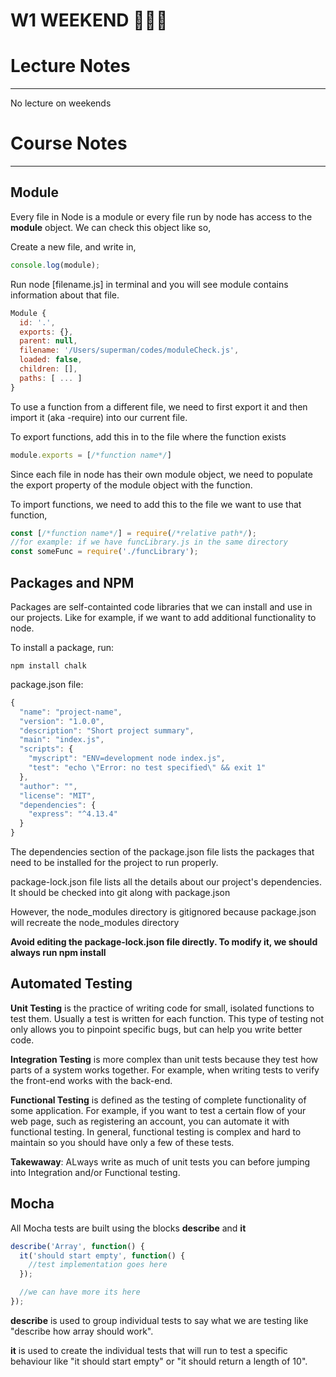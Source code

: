 # W1 WEEKEND 🎉🎉🎉
# Lecture Notes
_________________
No lecture on weekends
# Course Notes
_________________
## Module
Every file in Node is a module or every file run by node has access to the **module** object. We can check this object like so,

Create a new file, and write in,
```javascript
console.log(module);
```
Run node [filename.js] in terminal and you will see module contains information about that file.
```javascript
Module {
  id: '.',
  exports: {},
  parent: null,
  filename: '/Users/superman/codes/moduleCheck.js',
  loaded: false,
  children: [],
  paths: [ ... ] 
}
```
To use a function from a different file, we need to first export it and then import it (aka -require) into our current file.

To export functions, add this in to the file where the function exists
```javascript
module.exports = [/*function name*/] 
```
Since each file in node has their own module object, we need to populate the export property of the module object with the function.

To import functions, we need to add this to the file we want to use that function,
```javascript
const [/*function name*/] = require(/*relative path*/);
//for example: if we have funcLibrary.js in the same directory 
const someFunc = require('./funcLibrary');
```
## Packages and NPM
Packages are self-containted code libraries that we can install and use in our projects. Like for example, if we want to add additional functionality to node.

To install a package, run:
```
npm install chalk
```
package.json file:
```javascript
{
  "name": "project-name",
  "version": "1.0.0",
  "description": "Short project summary",
  "main": "index.js",
  "scripts": {
    "myscript": "ENV=development node index.js",
    "test": "echo \"Error: no test specified\" && exit 1"
  },
  "author": "",
  "license": "MIT",
  "dependencies": {
    "express": "^4.13.4"
  }
}
```
The dependencies section of the package.json file lists the packages that need to be installed for the project to run properly.

package-lock.json file lists all the details about our project's dependencies. It should be checked into git along with package.json

However, the node_modules directory is gitignored because package.json will recreate the node_modules directory

**Avoid editing the package-lock.json file directly. To modify it, we should always run npm install**

## Automated Testing
**Unit Testing** is the practice of writing code for small, isolated functions to test them. Usually a test is written for each function. This type of testing not only allows you to pinpoint specific bugs, but can help you write better code.

**Integration Testing** is more complex than unit tests because they test how parts of a system works together. For example, when writing tests to verify the front-end works with the back-end.

**Functional Testing** is defined as the testing of complete functionality of some application. For example, if you want to test a certain flow of your web page, such as registering an account, you can automate it with functional testing. In general, functional testing is complex and hard to maintain so you should have only a few of these tests.

**Takewaway**: ALways write as much of unit tests you can before jumping into Integration and/or Functional testing.

## Mocha
All Mocha tests are built using the blocks **describe** and **it**
```javascript
describe('Array', function() {
  it('should start empty', function() {
    //test implementation goes here
  });

  //we can have more its here
});
```
**describe** is used to group individual tests to say what we are testing like "describe how array should work".

**it** is used to create the individual tests that will run to test a specific behaviour like "it should start empty" or "it should return a length of 10".